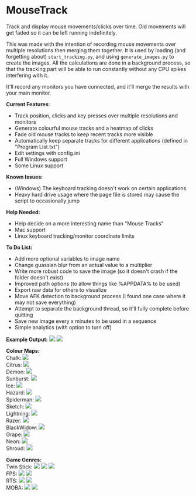 # MouseTrack

Track and display mouse movements/clicks over time. Old movements will get faded so it can be left running indefinitely.

This was made with the intention of recording mouse movements over multiple resolutions then merging them together. It is used by loading (and forgetting about) `start_tracking.py`, and using `generate_images.py` to create the images. All the calculations are done in a background process, so that the tracking part will be able to run constantly without any CPU spikes interfering with it.

It'll record any monitors you have connected, and it'll merge the results with your main monitor.

<b>Current Features</b>:
 - Track position, clicks and key presses over multiple resolutions and monitors
 - Generate colourful mouse tracks and a heatmap of clicks
 - Fade old mouse tracks to keep recent tracks more visible
 - Automatically keep separate tracks for different applications (defined in "Program List.txt")
 - Edit settings with config.ini
 - Full Windows support
 - Some Linux support
 
<b>Known Issues:</b>
 - (Windows) The keyboard tracking doesn't work on certain applications
 - Heavy hard drive usage where the page file is stored may cause the script to occasionally jump
 
 <b>Help Needed:</b>
 - Help decide on a more interesting name than "Mouse Tracks"
 - Mac support
 - Linux keyboard tracking/monitor coordinate limits
 
 <b>To Do List:</b>
 - Add more optional variables to image name
 - Change guassian blur from an actual value to a multiplier
 - Write more robust code to save the image (so it doesn't crash if the folder doesn't exist)
 - Improved path options (to allow things like %APPDATA% to be used)
 - Export raw data for others to visualize
 - Move AFK detection to background process (I found one case where it may not save everything)
 - Attempt to separate the background thread, so it'll fully complete before quitting
 - Save new image every x minutes to be used in a sequence
 - Simple analytics (with option to turn off)
 
<b>Example Output:</b>
<img src="http://i.imgur.com/UJgf0up.jpg">
<img src="http://i.imgur.com/HL023Cr.jpg">

<b>Colour Maps:</b>
<br/>Chalk:
<img src="http://i.imgur.com/ReRbDnF.jpg">
<br/>Citrus:
<img src="http://i.imgur.com/wRRsFhn.jpg">
<br/>Demon:
<img src="http://i.imgur.com/IDLRgGn.jpg">
<br/>Sunburst:
<img src="http://i.imgur.com/HtVF8In.jpg">
<br/>Ice:
<img src="http://i.imgur.com/KniZy9q.jpg">
<br/>Hazard:
<img src="http://i.imgur.com/zy9v3in.jpg">
<br/>Spiderman:
<img src="http://i.imgur.com/CwGlzfa.jpg">
<br/>Sketch:
<img src="http://i.imgur.com/z1s0iTg.jpg">
<br/>Lightning:
<img src="http://i.imgur.com/yB5udPO.jpg">
<br/>Razer:
<img src="http://i.imgur.com/Xfu0i8E.jpg">
<br/>BlackWidow:
<img src="http://i.imgur.com/1AqOHxC.jpg">
<br/>Grape:
<img src="http://i.imgur.com/fcOji6t.jpg">
<br/>Neon:
<img src="http://i.imgur.com/hd8oshz.jpg">
<br/>Shroud:
<img src="http://i.imgur.com/HmP4kSJ.jpg">

<b>Game Genres:</b>
<br/>Twin Stick:
<img src="http://i.imgur.com/mjxqbg0.png">
<img src="http://i.imgur.com/ZxBoz0i.jpg">
<img src="http://i.imgur.com/rikwsUa.jpg">
<br/>FPS:
<img src="http://i.imgur.com/Iocmy3N.jpg">
<img src="http://i.imgur.com/ii3mhBA.jpg">
<br/>RTS:
<img src="http://i.imgur.com/FSeAHYK.jpg">
<img src="http://i.imgur.com/Ct8A3tK.jpg">
<br/>MOBA:
<img src="http://i.imgur.com/X34ZrwQ.jpg">
<img src="http://i.imgur.com/Y5tttVN.jpg">
